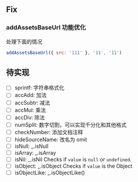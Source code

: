 ## Fix

### addAssetsBaseUrl 功能优化

处理下面的情况

```js
addAssetsBaseUrl({ src: '111' }, '11', '11')
```

## 待实现

- [ ] sprintf: 字符串格式化
- [ ] accAdd: 加法
- [ ] accSubtr: 减法
- [ ] accMul: 乘法
- [ ] accDiv: 除法
- [ ] numSplit: 数字切割，可以实现千分化和其他格式
- [ ] checkNumber: 添加文档注释
- [ ] hideSourceName: 改名为 omit
- [ ] isNull: \_.isNull
- [ ] isArray: \_.isArray
- [ ] isNil: \_.isNil Checks if `value` is `null` or `undefined`.
- [ ] isObject: \_.isObject Checks if `value` is the Object
- [ ] isObjectLike: \_.isObjectLike()
